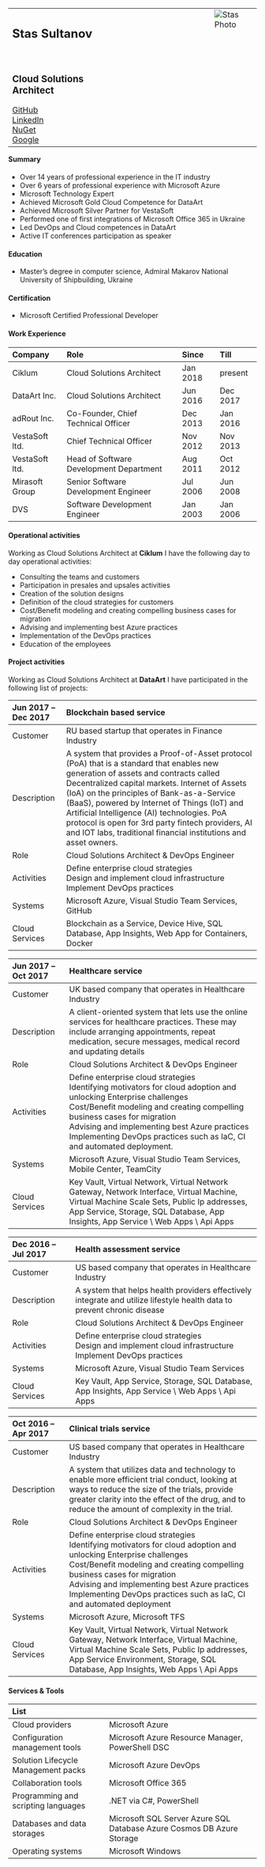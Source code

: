 <table align="left">
    <tr>  
        <td align="left" style="border: 0px;"><h2>Stas Sultanov</h2><br><h3>Cloud Solutions Architect</h3><a href=https://github.com/stas-sultanov>GitHub</a><br><a href=https://www.linkedin.com/in/stas-sultanov>LinkedIn</a><br><a href=https://www.nuget.org/profiles/stas.sultanov>NuGet</a><br>
			<a href=https://www.google.com/search?q=stas+sultanov>Google</a></td>
	<td align="right|top" style="float:right;margin-left: 208px;"><img src="https://avatars3.githubusercontent.com/u/6907759?s=200&v=4" alt="Stas Photo"></td>
    </tr>
</table>

#### Summary
- Over 14 years of professional experience in the IT industry
- Over 6 years of professional experience with Microsoft Azure
- Microsoft Technology Expert
- Achieved Microsoft Gold Cloud Competence for DataArt
- Achieved Microsoft Silver Partner for VestaSoft
- Performed one of first integrations of Microsoft Office 365 in Ukraine
- Led DevOps and Cloud competences in DataArt
- Active IT conferences participation as speaker

#### Education
- Master’s degree in computer science, Admiral Makarov National University of Shipbuilding, Ukraine

#### Certification
- Microsoft Certified Professional Developer

#### Work Experience

| Company        | Role                                    | Since    | Till     |
|:---------------|:----------------------------------------|:---------|:---------|
| Ciklum         | Cloud Solutions Architect               | Jan 2018 | present  |
| DataArt Inc.   | Cloud Solutions Architect               | Jun 2016 | Dec 2017 |
| adRout Inc.    | Co-Founder, Chief Technical Officer     | Dec 2013 | Jan 2016 |
| VestaSoft ltd. | Chief Technical Officer                 | Nov 2012 | Nov 2013 |
| VestaSoft ltd. | Head of Software Development Department | Aug 2011 | Oct 2012 |
| Mirasoft Group | Senior Software Development Engineer    | Jul 2006 | Jun 2008 |
| DVS            | Software Development Engineer           | Jan 2003 | Jan 2006 |

#### Operational activities
Working as Cloud Solutions Architect at **Ciklum** I have the following day to day
operational activities:
- Consulting the teams and customers
- Participation in presales and upsales activities
- Creation of the solution designs
- Definition of the cloud strategies for customers
- Cost/Benefit modeling and creating compelling business cases for migration
- Advising and implementing best Azure practices
- Implementation of the DevOps practices
- Education of the employees

#### Project activities
Working as Cloud Solutions Architect at **DataArt** I have participated in the following list of projects:

|Jun 2017 – Dec 2017           | **Blockchain based service**
|:-----------------------------|:--------------------------------------------------
| Customer                     | RU based startup that operates in Finance Industry
| Description                  | A system that provides a Proof-of-Asset protocol (PoA) that is a standard that enables new generation of assets and contracts called Decentralized capital markets. Internet of Assets (IoA) on the principles of Bank-as-a-Service (BaaS), powered by Internet of Things (IoT) and Artificial Intelligence (AI) technologies. PoA protocol is open for 3rd party fintech providers, AI and IOT labs, traditional financial institutions and asset owners.
| Role                         | Cloud Solutions Architect & DevOps Engineer
| Activities                   | Define enterprise cloud strategies<br>Design and implement cloud infrastructure<br>Implement DevOps practices
| Systems                      | Microsoft Azure, Visual Studio Team Services, GitHub
| Cloud Services               | Blockchain as a Service, Device Hive, SQL Database, App Insights, Web App for Containers, Docker


| Jun 2017 – Oct 2017          | **Healthcare service**
|:-----------------------------|:---------------------------------------------------
| Customer                     | UK based company that operates in Healthcare Industry
| Description                  | A client-oriented system that lets use the online services for healthcare practices. These may include arranging appointments, repeat medication, secure messages, medical record and updating details
| Role                         | Cloud Solutions Architect & DevOps Engineer
| Activities                   | Define enterprise cloud strategies<br>Identifying motivators for cloud adoption and unlocking Enterprise challenges<br>Cost/Benefit modeling and creating compelling business cases for migration<br>Advising and implementing best Azure practices<br>Implementing DevOps practices such as IaC, CI and automated deployment.
| Systems                      | Microsoft Azure, Visual Studio Team Services, Mobile Center, TeamCity
| Cloud Services               | Key Vault, Virtual Network, Virtual Network Gateway, Network Interface, Virtual Machine, Virtual Machine Scale Sets, Public Ip addresses, App Service, Storage, SQL Database, App Insights, App Service \\ Web Apps \\ Api Apps

| Dec 2016 – Jul 2017          | **Health assessment service**    
|:-----------------------------|:---------------------------------------------------
| Customer                     | US based company that operates in Healthcare Industry
| Description                  | A system that helps health providers effectively integrate and utilize lifestyle health data to prevent chronic disease
| Role                         | Cloud Solutions Architect & DevOps Engineer
| Activities                   | Define enterprise cloud strategies<br>Design and implement cloud infrastructure<br>Implement DevOps practices
| Systems                      | Microsoft Azure, Visual Studio Team Services
| Cloud Services               | Key Vault, App Service, Storage, SQL Database, App Insights, App Service \\ Web Apps \\ Api Apps


| Oct 2016 – Apr 2017          | **Clinical trials service**
|:-----------------------------|:---------------------------------------------------
| Customer                     | US based company that operates in Healthcare Industry
| Description                  | A system that utilizes data and technology to enable more efficient trial conduct, looking at ways to reduce the size of the trials, provide greater clarity into the effect of the drug, and to reduce the amount of complexity in the trial.
| Role                         | Cloud Solutions Architect & DevOps Engineer
| Activities                   | Define enterprise cloud strategies<br>Identifying motivators for cloud adoption and unlocking Enterprise challenges<br>Cost/Benefit modeling and creating compelling business cases for migration<br>Advising and implementing best Azure practices<br>Implementing DevOps practices such as IaC, CI and automated deployment
| Systems                      | Microsoft Azure, Microsoft TFS
| Cloud Services               | Key Vault, Virtual Network, Virtual Network Gateway, Network Interface, Virtual Machine, Virtual Machine Scale Sets, Public Ip addresses, App Service Environment, Storage, SQL Database, App Insights, Web Apps \\ Api Apps

#### Services & Tools

| List | |
|:------------------------------------|:----------------------------------------------------------------------|
| Cloud providers                     | Microsoft Azure
| Configuration management tools      | Microsoft Azure Resource Manager, PowerShell DSC
| Solution Lifecycle Management packs | Microsoft Azure DevOps
| Collaboration tools                 | Microsoft Office 365
| Programming and scripting languages | .NET via C\#, PowerShell
| Databases and data storages         | Microsoft SQL Server Azure SQL Database Azure Cosmos DB Azure Storage
| Operating systems                   | Microsoft Windows
